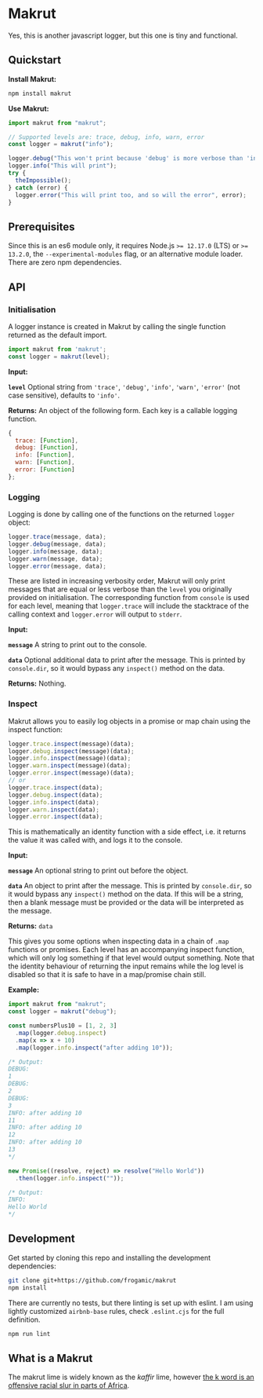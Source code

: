 # Makrut
Yes, this is another javascript logger, but this one is tiny and functional.

## Quickstart

**Install Makrut:**
```bash
npm install makrut
```

**Use Makrut:**
```Javascript
import makrut from "makrut";

// Supported levels are: trace, debug, info, warn, error
const logger = makrut("info");

logger.debug("This won't print because 'debug' is more verbose than 'info'.");
logger.info("This will print");
try {
  theImpossible();
} catch (error) {
  logger.error("This will print too, and so will the error", error);
}
```

## Prerequisites

Since this is an es6 module only, it requires Node.js `>= 12.17.0` (LTS) or `>= 13.2.0`, the `--experimental-modules` flag, or an alternative module loader. There are zero npm dependencies.

## API

### Initialisation

A logger instance is created in Makrut by calling the single function returned as the default import.
```javascript
import makrut from 'makrut';
const logger = makrut(level);
```
**Input:**

**`level`** Optional string from `'trace'`, `'debug'`, `'info'`, `'warn'`, `'error'` (not case sensitive), defaults to `'info'`.

**Returns:** An object of the following form. Each key is a callable logging function.

```javascript
{
  trace: [Function],
  debug: [Function],
  info: [Function],
  warn: [Function],
  error: [Function]
};
```

### Logging

Logging is done by calling one of the functions on the returned `logger` object:

```javascript
logger.trace(message, data);
logger.debug(message, data);
logger.info(message, data);
logger.warn(message, data);
logger.error(message, data);
```
These are listed in increasing verbosity order, Makrut will only print messages that are equal or less verbose than the `level` you originally provided on initialisation. The corresponding function from `console` is used for each level, meaning that `logger.trace` will include the stacktrace of the calling context and `logger.error` will output to `stderr`.

**Input:**

**`message`** A string to print out to the console.

**`data`** Optional additional data to print after the message. This is printed by `console.dir`, so it would bypass any `inspect()` method on the data.

**Returns:** Nothing.

### Inspect

Makrut allows you to easily log objects in a promise or map chain using the inspect function:

```javascript
logger.trace.inspect(message)(data);
logger.debug.inspect(message)(data);
logger.info.inspect(message)(data);
logger.warn.inspect(message)(data);
logger.error.inspect(message)(data);
// or
logger.trace.inspect(data);
logger.debug.inspect(data);
logger.info.inspect(data);
logger.warn.inspect(data);
logger.error.inspect(data);
```
This is mathematically an identity function with a side effect, i.e. it returns the value it was called with, and logs it to the console.

**Input:**

**`message`** An optional string to print out before the object.

**`data`** An object to print after the message. This is printed by `console.dir`, so it would bypass any `inspect()` method on the data. If this will be a string, then a blank message must be provided or the data will be interpreted as the message.

**Returns:** `data`

This gives you some options when inspecting data in a chain of `.map` functions or promises. Each level has an accompanying inspect function, which will only log something if that level would output something. Note that the identity behaviour of returning the input remains while the log level is disabled so that it is safe to have in a map/promise chain still.

**Example:**
```javascript
import makrut from "makrut";
const logger = makrut("debug");

const numbersPlus10 = [1, 2, 3]
  .map(logger.debug.inspect)
  .map(x => x + 10)
  .map(logger.info.inspect("after adding 10"));

/* Output:
DEBUG:
1
DEBUG:
2
DEBUG:
3
INFO: after adding 10
11
INFO: after adding 10
12
INFO: after adding 10
13
*/

new Promise((resolve, reject) => resolve("Hello World"))
  .then(logger.info.inspect(""));

/* Output:
INFO: 
Hello World
*/
```

## Development

Get started by cloning this repo and installing the development dependencies:

```bash
git clone git+https://github.com/frogamic/makrut
npm install
```

There are currently no tests, but there linting is set up with eslint. I am using lightly customized `airbnb-base` rules, check `.eslint.cjs` for the full definition.

```bash
npm run lint
```

## What is a Makrut

The makrut lime is widely known as the _kaffir_ lime, however [the k word is an offensive racial slur in parts of Africa](https://en.wikipedia.org/wiki/Kaffir_(racial_term)).
